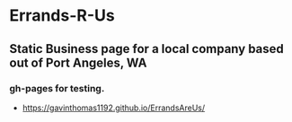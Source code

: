 # Errands-R-Us

## Static Business page for a local company based out of Port Angeles, WA

### gh-pages for testing.

 * https://gavinthomas1192.github.io/ErrandsAreUs/